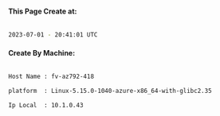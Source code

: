 
   
#### This Page Create at:

```bash

2023-07-01 - 20:41:01 UTC

```

#### Create By Machine:

```bash

Host Name : fv-az792-418

platform  : Linux-5.15.0-1040-azure-x86_64-with-glibc2.35

Ip Local  : 10.1.0.43

```

